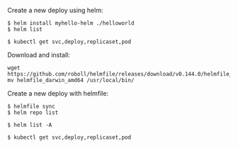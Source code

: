 Create a new deploy using helm:
```
$ helm install myhello-helm ./helloworld
$ helm list

$ kubectl get svc,deploy,replicaset,pod
```

Download and install:
```
wget https://github.com/roboll/helmfile/releases/download/v0.144.0/helmfile_darwin_amd64
mv helmfile_darwin_amd64 /usr/local/bin/
```

Create a new deploy with helmfile:
```
$ helmfile sync
$ helm repo list

$ helm list -A

$ kubectl get svc,deploy,replicaset,pod
```


